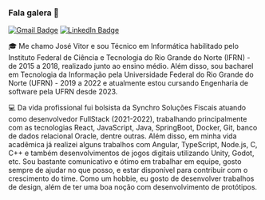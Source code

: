 ### Fala galera 👋

[![Gmail Badge](https://img.shields.io/badge/-jr12vitor@gmail.com-c14438?style=flat&logo=Gmail&logoColor=white&link=mailto:jr12vitor@gmail.com)](mailto:jr12vitor@gmail.com)
[![LinkedIn Badge](https://img.shields.io/badge/-Jo%C3%A3o%20V%C3%ADtor%20Souto-blue?style=flat&logo=Linkedin&logoColor=white&link=https://www.linkedin.com/in/joao-vitor-souto/)](https://www.linkedin.com/in/jos%C3%A9-vitor-freitas-cunha-5b326526a/)

🎓 Me chamo José Vitor e sou Técnico em Informática habilitado pelo Instituto Federal de Ciência e Tecnologia do Rio Grande do Norte (IFRN) - de 2015 a 2018, realizado junto ao ensino médio. Além disso, sou bacharel em Tecnologia da Informação pela Universidade Federal do Rio Grande do Norte (UFRN) - 2019 a 2022 e atualmente estou cursando Engenharia de software pela UFRN desde 2023.

💻 Da vida profissional fui bolsista da Synchro Soluções Fiscais atuando como desenvolvedor FullStack (2021-2022), trabalhando principalmente com as tecnologias React, JavaScript, Java, SpringBoot, Docker, Git, banco de dados relacional Oracle, dentre outras. Além disso, em minha vida acadêmica já realizei alguns trabalhos com Angular, TypeScript, Node.js, C, C++ e também desenvolvimentos de jogos digitais utilizando Unity, Godot, etc. Sou bastante comunicativo e ótimo em trabalhar em equipe, gosto sempre de ajudar no que posso, e estar disponível para contribuir com o crescimento do time. Como um hobbie, eu gosto de desenvolver trabalhos de design, além de ter uma boa noção com desenvolvimento de protótipos.
